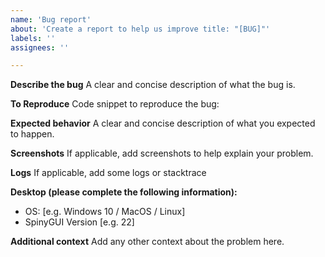 ```yaml
---
name: 'Bug report'
about: 'Create a report to help us improve title: "[BUG]"'
labels: ''
assignees: ''

---
```


**Describe the bug**
A clear and concise description of what the bug is.

**To Reproduce**
Code snippet to reproduce the bug:

**Expected behavior**
A clear and concise description of what you expected to happen.

**Screenshots**
If applicable, add screenshots to help explain your problem.

**Logs**
If applicable, add some logs or stacktrace

**Desktop (please complete the following information):**

- OS: [e.g. Windows 10 / MacOS / Linux]
- SpinyGUI Version [e.g. 22]

**Additional context**
Add any other context about the problem here.
